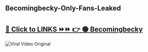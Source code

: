 
 ## Becomingbecky-Only-Fans-Leaked

# <h2><a href="https://clipsfans.com/Becomingbecky&ref=git">🔗 Click to LINKS ⏩⏩ 👉 🟢 Becomingbecky </a></h2>

<a href="https://clipsfans.com/Becomingbecky&ref=git" rel="nofollow" data-target="animated-image.originalLink"><img src="https://i.ibb.co.com/xMMVF88/686577567.gif" alt="Viral Video Original" style="max-width: 100%; display: inline-block;" data-target="animated-image.originalImage"></a>
